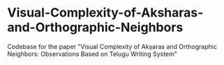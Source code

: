 # Visual-Complexity-of-Aksharas-and-Orthographic-Neighbors
Codebase for the paper "Visual Complexity of Akṣaras and Orthographic Neighbors:  Observations Based on Telugu Writing System"
